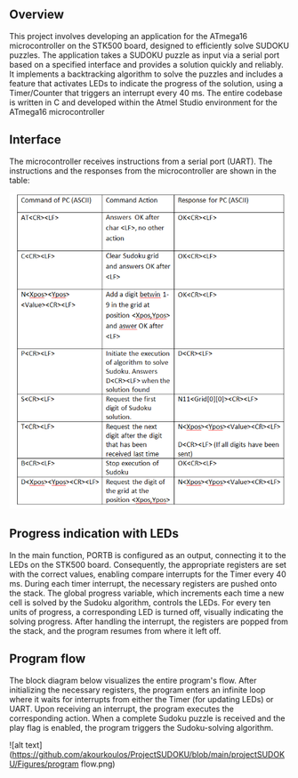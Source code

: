 ## Overview

This project involves developing an application for the ATmega16 microcontroller on the STK500 board, designed to efficiently solve SUDOKU puzzles.
The application takes a SUDOKU puzzle as input via a serial port based on a specified interface and provides a solution quickly and reliably.
It implements a backtracking algorithm to solve the puzzles and includes a feature that activates LEDs to indicate the progress of the solution, 
using a Timer/Counter that triggers an interrupt every 40 ms. The entire codebase is written in C and developed within the Atmel Studio environment for the ATmega16 microcontroller

## Interface

The microcontroller receives instructions from a serial port (UART). The instructions and the responses from the microcontroller are shown in the table:

![alt text](https://github.com/akourkoulos/ProjectSUDOKU/blob/main/projectSUDOKU/Figures/Protocol.png)

## Progress indication with LEDs
In the main function, PORTB is configured as an output, connecting it to the LEDs on the STK500 board. Consequently, the appropriate registers are set with the correct values, enabling compare interrupts for the Timer every 40 ms. During each timer interrupt, the necessary registers are pushed onto the stack. The global progress variable, which increments each time a new cell is solved by the Sudoku algorithm, controls the LEDs. For every ten units of progress, a corresponding LED is turned off, visually indicating the solving progress. After handling the interrupt, the registers are popped from the stack, and the program resumes from where it left off.

## Program flow 

The block diagram below visualizes the entire program's flow. After initializing the necessary registers, the program enters an infinite loop where it waits for interrupts from either the Timer (for updating LEDs) or UART. Upon receiving an interrupt, the program executes the corresponding action. When a complete Sudoku puzzle is received and the play flag is enabled, the program triggers the Sudoku-solving algorithm.

![alt text](https://github.com/akourkoulos/ProjectSUDOKU/blob/main/projectSUDOKU/Figures/program flow.png)
